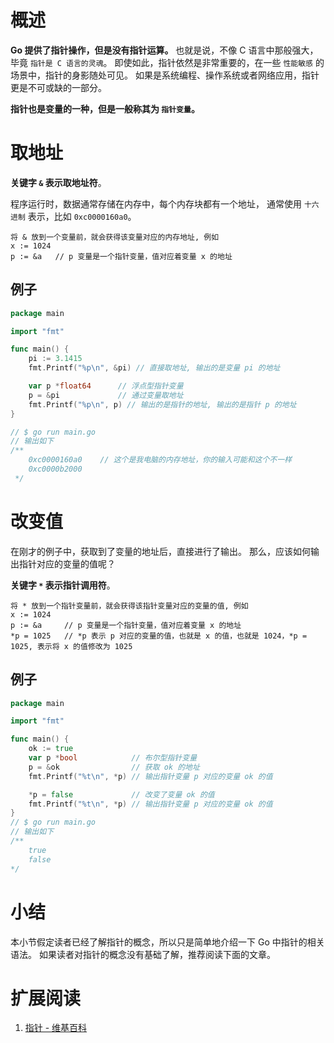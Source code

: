 # 概述
**Go 提供了指针操作，但是没有指针运算。**
也就是说，不像 C 语言中那般强大，毕竟 `指针是 C 语言的灵魂`。
即使如此，指针依然是非常重要的，在一些 `性能敏感` 的场景中，指针的身影随处可见。 
如果是系统编程、操作系统或者网络应用，指针更是不可或缺的一部分。

**指针也是变量的一种，但是一般称其为 `指针变量`。**

# 取地址
**关键字 `&` 表示取地址符**。

程序运行时，数据通常存储在内存中，每个内存块都有一个地址， 通常使用 `十六进制` 表示，比如 `0xc0000160a0`。

```shell
将 & 放到一个变量前，就会获得该变量对应的内存地址, 例如
x := 1024
p := &a   // p 变量是一个指针变量，值对应着变量 x 的地址
```

## 例子
```go
package main

import "fmt"

func main() {
	pi := 3.1415
	fmt.Printf("%p\n", &pi) // 直接取地址, 输出的是变量 pi 的地址

	var p *float64      // 浮点型指针变量 
	p = &pi             // 通过变量取地址
	fmt.Printf("%p\n", p) // 输出的是指针的地址, 输出的是指针 p 的地址
}

// $ go run main.go
// 输出如下 
/**
    0xc0000160a0    // 这个是我电脑的内存地址，你的输入可能和这个不一样
    0xc0000b2000
 */
```

# 改变值
在刚才的例子中，获取到了变量的地址后，直接进行了输出。 那么，应该如何输出指针对应的变量的值呢？

**关键字 `*` 表示指针调用符**。
```shell
将 * 放到一个指针变量前，就会获得该指针变量对应的变量的值, 例如
x := 1024
p := &a     // p 变量是一个指针变量，值对应着变量 x 的地址
*p = 1025   // *p 表示 p 对应的变量的值，也就是 x 的值，也就是 1024，*p = 1025, 表示将 x 的值修改为 1025
```

## 例子
```go
package main

import "fmt"

func main() {
	ok := true
	var p *bool            // 布尔型指针变量
	p = &ok                // 获取 ok 的地址
	fmt.Printf("%t\n", *p) // 输出指针变量 p 对应的变量 ok 的值

	*p = false             // 改变了变量 ok 的值
	fmt.Printf("%t\n", *p) // 输出指针变量 p 对应的变量 ok 的值
}
// $ go run main.go
// 输出如下 
/**
    true
    false
*/
```

# 小结
本小节假定读者已经了解指针的概念，所以只是简单地介绍一下 Go 中指针的相关语法。
如果读者对指针的概念没有基础了解，推荐阅读下面的文章。

# 扩展阅读
1. [指针 - 维基百科](https://zh.m.wikipedia.org/zh-cn/%E6%8C%87%E6%A8%99_(%E9%9B%BB%E8%85%A6%E7%A7%91%E5%AD%B8))